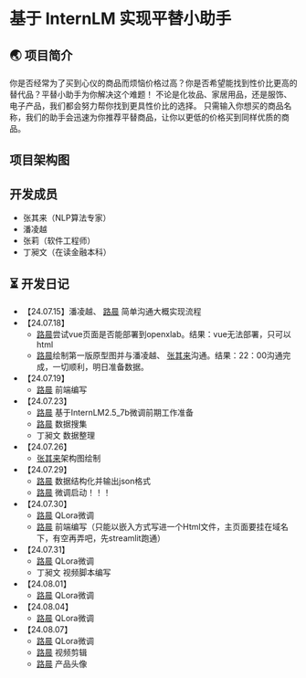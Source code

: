 # 基于 InternLM 实现平替小助手
## 🌏 项目简介
你是否经常为了买到心仪的商品而烦恼价格过高？你是否希望能找到性价比更高的替代品？平替小助手为你解决这个难题！
不论是化妆品、家居用品，还是服饰、电子产品，我们都会努力帮你找到更具性价比的选择。
只需输入你想买的商品名称，我们的助手会迅速为你推荐平替商品，让你以更低的价格买到同样优质的商品。

## 项目架构图

## 开发成员
- 张其来（NLP算法专家）
- 潘凌越
- 张莉（软件工程师）
- 丁昶文（在读金融本科）

## ⏳ 开发日记
- 【24.07.15】潘凌越、 [路晨](https://github.com/Luchen-0420) 简单沟通大概实现流程
- 【24.07.18】
    - [路晨](https://github.com/Luchen-0420)尝试vue页面是否能部署到openxlab。结果：vue无法部署，只可以html
    - [路晨](https://github.com/Luchen-0420)绘制第一版原型图并与潘凌越、 [张其来](https://github.com/alg-bug-engineer)沟通。结果：22：00沟通完成，一切顺利，明日准备数据。
- 【24.07.19】
    - [路晨](https://github.com/Luchen-0420) 前端编写
- 【24.07.23】
    - [路晨](https://github.com/Luchen-0420) 基于InternLM2.5_7b微调前期工作准备
    - [路晨](https://github.com/Luchen-0420) 数据搜集
    - 丁昶文 数据整理
- 【24.07.26】
    - [张其来](https://github.com/alg-bug-engineer)架构图绘制
- 【24.07.29】
    - [路晨](https://github.com/Luchen-0420) 数据结构化并输出json格式
    - [路晨](https://github.com/Luchen-0420) 微调启动！！！
- 【24.07.30】
    - [路晨](https://github.com/Luchen-0420) QLora微调
    - [路晨](https://github.com/Luchen-0420) 前端编写（只能以嵌入方式写进一个Html文件，主页面要挂在域名下，有空再弄吧，先streamlit跑通）
- 【24.07.31】
    - [路晨](https://github.com/Luchen-0420) QLora微调
    - 丁昶文 视频脚本编写
- 【24.08.01】
    - [路晨](https://github.com/Luchen-0420) QLora微调
- 【24.08.04】
    - [路晨](https://github.com/Luchen-0420) QLora微调
- 【24.08.07】
    - [路晨](https://github.com/Luchen-0420) QLora微调
    - [路晨](https://github.com/Luchen-0420) 视频剪辑
    - [路晨](https://github.com/Luchen-0420) 产品头像
